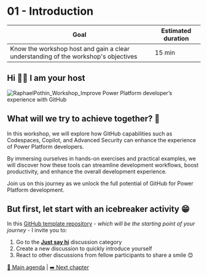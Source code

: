 # 01 - Introduction

| **Goal**                                                                           | **Estimated duration** |
| ---------------------------------------------------------------------------------- | ---------------------- |
| Know the workshop host and gain a clear understanding of the workshop's objectives | 15 min                 |

## Hi 👋🏼 I am your host

<!--- Image of a PowerPoint deck where the host of the workshop can present themselves (_picture, title, community activities, expertise, hobbies..._) --->

![RaphaelPothin_Workshop_Improve Power Platform developer’s experience with GitHub](https://github.com/rpothin/PowerPlatform-DevEx-With-GitHub-Workshop/assets/23240245/a3793169-1008-4735-b821-bb45e5ca99cb)

## What will we try to achieve together? 🤔

In this workshop, we will explore how GitHub capabilities such as Codespaces, Copilot, and Advanced Security can enhance the experience of Power Platform developers.

By immersing ourselves in hands-on exercises and practical examples, we will discover how these tools can streamline development workflows, boost productivity, and enhance the overall development experience.

Join us on this journey as we unlock the full potential of GitHub for Power Platform development.

## But first, let start with an icebreaker activity 😁

In this [GitHub template repository](https://github.com/rpothin/PowerPlatform-DevEx-With-GitHub-Workshop/) - _which will be the starting point of your journey_ - I invite you to:

1. Go to the [**Just say hi**](https://github.com/rpothin/PowerPlatform-DevEx-With-GitHub-Workshop/discussions/categories/just-say-hi) discussion category
2. Create a new discussion to quickly introduce yourself
3. React to other discussions from fellow participants to share a smile 😊

[🏡 Main agenda](../README.md#workshop-agenda) | [➡️ Next chapter](./02-QuickTourOfGitHub.md)

